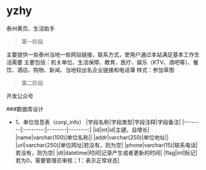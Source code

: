 # yzhy
泰州黄页、生活助手

>第一阶段

主要提供一些泰州当地一些网站链接，联系方式，使用户通过本站满足基本工作生活需要
主要包括：机关单位、生活保障、教育、医疗、娱乐（KTV、酒吧等）、餐饮、酒店、购物、新闻、当地较出名企业链接和电话簿
样式：参加草图

>第二阶段

开发公众号

###数据库设计
* 1、单位信息表（corp_info）
|字段名称|字段类型|字段注释|字段备注|
|--------|:--------:|--------|--------:|
|id|int|id|主键，自增长|
|name|varchar(100)|单位名称||
|addr|varchar(250)|单位地址||
|url|varchar(250)|单位网址|若没有，则为空|
|phone|varchar(15)|联系电话|若没有，则为空|
|dt|datetime|时间|记录产生或者更新的时间|
|flag|int|标记|若为0，需要管理员审核；1：表示正常状态|
